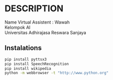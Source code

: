 # DESCRIPTION
Name Virtual Assistent : Wawah
<br>
Kelompok AI
<br>
Universitas Adhirajasa Reswara Sanjaya

## Instalations

```bash
pip install pyttsx3
pip install SpeechRecognition
pip install wikipedia
python -m webbrowser -t "http://www.python.org"
```
